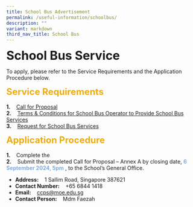 ```yaml
---
title: School Bus Advertisement
permalink: /useful-information/schoolbus/
description: ""
variant: markdown
third_nav_title: School Bus
---
```

<b><font size="6">School Bus Service</font></b>
<br>

To apply, please refer to the Service Requirements and the Application Procedure below.

<b><font size="5" color="#eeac0d">Service Requirements</font></b>
<br><br>
<b>1.</b>&nbsp;&nbsp;&nbsp; [Call for Proposal](/files/School%20Canteen%20and%20School%20Bus/Call_for_Proposal.pdf)<br>
<b>2.</b>&nbsp;&nbsp;&nbsp; [Terms &amp; Conditions for School Bus Operator to Provide School Bus Services](/files/School%20Canteen%20and%20School%20Bus/Terms___Conditions_for_School_Bus_Operator_to_Provide_School_Bus_Services.pdf)<br>
<b>3.</b>&nbsp;&nbsp;&nbsp; [Request for School Bus Services](/files/School%20Canteen%20and%20School%20Bus/Request_for_School_Bus_Services.pdf)

<b><font size="5" color="#eeac0d">Application Procedure</font></b>
<br><br>
<b>1.</b>&nbsp;&nbsp;&nbsp; Complete the <br>
<b>2.</b>&nbsp;&nbsp;&nbsp; Submit the completed Call for Proposal – Annex A by closing date, <font color="#7daadf"><b>6 September 2024, 5pm</b></font> , to the School’s General Office.

* <b>Address:</b>&nbsp;&nbsp;&nbsp;  1 Sallim Road, Singapore 387621
* <b>Contact Number:</b>&nbsp;&nbsp;&nbsp;  +65 6844 1418
* <b>Email:</b>&nbsp;&nbsp;&nbsp;  <a href="mailto:ccps@moe.edu.sg"> ccps@moe.edu.sg</a>
* <b>Contact Person:</b>&nbsp;&nbsp;&nbsp;  Mdm Faezah